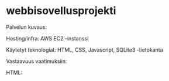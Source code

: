 # webbisovellusprojekti
 
 Palvelun kuvaus:

 Hosting/infra: AWS EC2 -instanssi

 Käytetyt teknologiat: HTML, CSS, Javascript, SQLite3 -tietokanta

 Vastaavuus vaatimuksiin:

 HTML:

 

 
